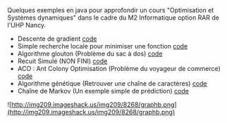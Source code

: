 Quelques exemples en java pour approfondir un cours "Optimisation et Systèmes dynamiques" dans le cadre du M2 Informatique option RAR de l'UHP Nancy.

  * Descente de gradient [code](http://code.google.com/p/exemplesoptimisation/source/browse/Optimisation/src/Gradient.java)
  * Simple recherche locale pour minimiser une fonction [code](http://code.google.com/p/exemplesoptimisation/source/browse/Optimisation/src/RechercheLocale.java)
  * Algorithme glouton (Problème du sac à dos) [code](http://code.google.com/p/exemplesoptimisation/source/browse/Optimisation/src/Glouton.java)
  * Recuit Simulé (NON FINI) [code](http://code.google.com/p/exemplesoptimisation/source/browse/Optimisation/src/RecuitSimule.java)
  * ACO : Ant Colony Optimisation (Problème du voyageur de commerce) [code](http://code.google.com/p/exemplesoptimisation/source/browse/Optimisation/src/ACO.java)
  * Algorithme génétique (Retrouver une chaîne de caractères) [code](http://code.google.com/p/exemplesoptimisation/source/browse/Optimisation/src/AlgoGenetique.java)
  * Chaîne de Markov (Un exemple simple de prédiction) [code](http://code.google.com/p/exemplesoptimisation/source/browse/Optimisation/src/MarkovChain.java)

![http://img209.imageshack.us/img209/8268/graphb.png](http://img209.imageshack.us/img209/8268/graphb.png)